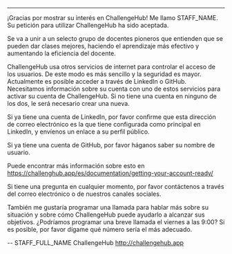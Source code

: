 ---
¡Gracias por mostrar su interés en ChallengeHub!
Me llamo STAFF_NAME.
Su petición para utilizar ChallengeHub ha sido aceptada.

Se va a unir a un selecto grupo de docentes pioneros que entienden que se pueden dar clases mejores, haciendo el aprendizaje más efectivo y aumentando la eficiencia del docente.

ChallengeHub usa otros servicios de internet para controlar el acceso de los usuarios. De este modo es más sencillo y la seguridad es mayor. Actualmente es posible acceder a través de LinkedIn o GitHub. Necesitamos información sobre su cuenta con uno de estos servicios para activar su cuenta de ChallengeHub. Si no tiene una cuenta en ninguno de los dos, le será necesario crear una nueva.

Si ya tiene una cuenta de LinkedIn, por favor confirme que esta dirección de correo electrónico es la que tiene configurada como principal en LinkedIn, y envíenos un enlace a su perfil público.

Si ya tiene una cuenta de GitHub, por favor háganos saber su nombre de usuario.

Puede encontrar más información sobre esto en https://challenghub.app/es/documentation/getting-your-account-ready/

Si tiene una pregunta en cualquier momento, por favor contáctenos a través del correo electrónico o de nuestros canales sociales.

También me gustaría programar una llamada para hablar más sobre su situación y sobre cómo ChallengeHub puede ayudarlo a alcanzar sus objetivos. ¿Podríamos programar una breve llamada el viernes a las 9:00? Si es posible, por favor dígame qué número sería el más adecuado.

--
STAFF_FULL_NAME
ChallengeHub
http://challengehub.app
